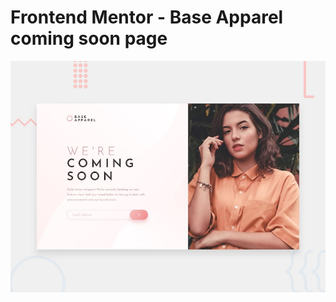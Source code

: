 # Frontend Mentor - Base Apparel coming soon page

![Design preview for the Base Apparel coming soon page coding challenge](./design/desktop-preview.jpg)

